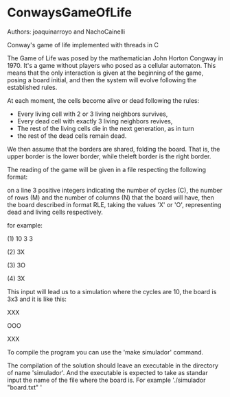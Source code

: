 # ConwaysGameOfLife
Authors: joaquinarroyo and NachoCainelli

Conway's game of life implemented with threads in C

The Game of Life was posed by the mathematician John Horton Congway in 1970. It's a game without players who posed as a cellular automaton. This means that the only interaction is given at the beginning of the game, posing a board initial, and then the system will evolve following the established rules.

At each moment, the cells become alive or dead following the rules:

- Every living cell with 2 or 3 living neighbors survives,
- Every dead cell with exactly 3 living neighbors revives,
- The rest of the living cells die in the next generation, as in turn
- the rest of the dead cells remain dead.

We then assume that the borders are shared, folding the board. That is, the upper border is the lower border, while theleft border is the right border.

The reading of the game will be given in a file respecting the following format:

on a line 3 positive integers indicating the number of cycles (C), the number of rows (M) and the number of columns (N) that the board will have, then the board described in format RLE, taking the values 'X' or 'O', representing dead and living cells respectively.

for example:

(1) 10 3 3

(2) 3X

(3) 3O

(4) 3X

This input will lead us to a simulation where the cycles are 10, the board is 3x3 and it is like this:

XXX

OOO

XXX

To compile the program you can use the 'make simulador' command.

The compilation of the solution should leave an executable in the directory of name 'simulador'. And the executable is expected to take as standar input the name of the file where the board is. For example './simulador "board.txt" '

